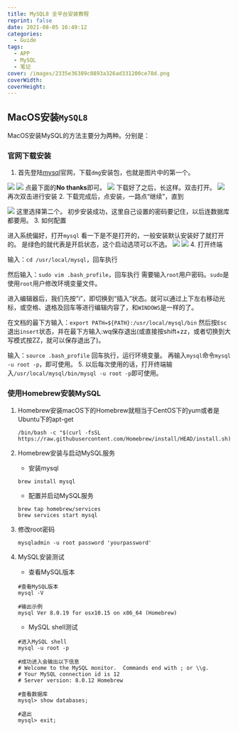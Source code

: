 ```yaml
---
title: MySQL8 全平台安装教程
reprint: false
date: 2021-08-05 16:49:12
categories:
  - Guide
tags:
  - APP
  - MySQL
  - 笔记
cover: /images/2335e36389c0893a326ad331200ce78d.png
coverWidth:
coverHeight:
---
```


## MacOS安装`MySQL8`

MacOS安装MySQL的方法主要分为两种。分别是：

### 官网下载安装

1. 首先登陆[mysql](https://dev.mysql.com/downloads/mysql/)官网，下载`dmg`安装包，也就是图片中的第一个。

![](https://i.loli.net/2021/08/17/u3LTGozRjWS7Mxq.png)
![](https://i.loli.net/2021/08/17/fHXg6mwJzRSOeU5.png)
点最下面的**No thanks**即可。
![](https://i.loli.net/2021/08/17/5vtZsQPcN6hVg1X.png)
下载好了之后，长这样。双击打开。
![](https://i.loli.net/2021/08/17/sYbkJ7wotQd6Eza.png)
再次双击进行安装
2. 下载完成后，点安装，一路点“继续”，直到

![](https://i.loli.net/2020/02/14/ksVqxNF4TPduafC.png)
这里选择第二个。 初步安装成功，这里自己设置的密码要记住，以后连数据库都要用。
3. 如何配置

进入系统偏好，打开`mysql` 看一下是不是打开的，一般安装默认安装好了就打开的。 是绿色的就代表是开启状态，这个启动选项可以不选。
![](https://i.loli.net/2020/02/14/keyfSD8ErwQPnKp.png)
![](https://i.loli.net/2020/02/14/l7oiJAS6D5B4zMt.png)
4. 打开终端

输入：`cd /usr/local/mysql`，回车执行

然后输入：`sudo vim .bash_profile`，回车执行 需要输入`root`用户密码。`sudo`是使用`root`用户修改环境变量文件。

进入编辑器后，我们先按”i”，即切换到“插入”状态。就可以通过上下左右移动光标，或空格、退格及回车等进行编辑内容了，和`WINDOWS`是一样的了。

在文档的最下方输入：`export PATH=${PATH}:/usr/local/mysql/bin` 然后按`Esc`退出`insert`状态，并在最下方输入:wq保存退出(或直接按shift+zz，或者切换到大写模式按ZZ，就可以保存退出了)。

输入：`source .bash_profile` 回车执行，运行环境变量。 再输入`mysql`命令`mysql -u root -p`，即可使用。
5. 以后每次使用的话，打开终端输入`/usr/local/mysql/bin/mysql -u root -p`即可使用。

### 使用Homebrew安装MySQL

1. Homebrew安装macOS下的Homebrew就相当于CentOS下的yum或者是Ubuntu下的apt-get

   ```shell
   /bin/bash -c "$(curl -fsSL https://raw.githubusercontent.com/Homebrew/install/HEAD/install.sh)"
   ```

2. Homebrew安装与启动MySQL服务
   * 安装mysql

   ```shell
   brew install mysql
   ```

   * 配置并启动MySQL服务

   ```shell
   brew tap homebrew/services
   brew services start mysql
   ```

3. 修改root密码

   ```shell
   mysqladmin -u root password 'yourpassword'
   ```

4. MySQL安装测试

   * 查看MySQL版本

   ```shell
   #查看MySQL版本
   mysql -V

   #输出示例
   mysql Ver 8.0.19 for osx10.15 on x86_64 (Homebrew)
   ```

   * MySQL shell测试

   ```shell
   #进入MySQL shell
   mysql -u root -p

   #成功进入会输出以下信息
   # Welcome to the MySQL monitor.  Commands end with ; or \\g.
   # Your MySQL connection id is 12
   # Server version: 8.0.12 Homebrew

   #查看数据库
   mysql> show databases;

   #退出
   mysql> exit;
   ```
